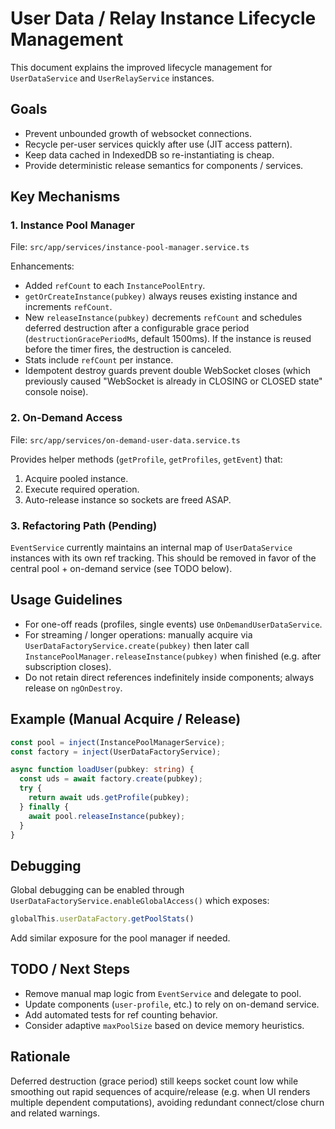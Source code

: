 # User Data / Relay Instance Lifecycle Management

This document explains the improved lifecycle management for `UserDataService` and `UserRelayService` instances.

## Goals
- Prevent unbounded growth of websocket connections.
- Recycle per-user services quickly after use (JIT access pattern).
- Keep data cached in IndexedDB so re-instantiating is cheap.
- Provide deterministic release semantics for components / services.

## Key Mechanisms

### 1. Instance Pool Manager
File: `src/app/services/instance-pool-manager.service.ts`

Enhancements:
- Added `refCount` to each `InstancePoolEntry`.
- `getOrCreateInstance(pubkey)` always reuses existing instance and increments `refCount`.
- New `releaseInstance(pubkey)` decrements `refCount` and schedules deferred destruction after a configurable grace period (`destructionGracePeriodMs`, default 1500ms). If the instance is reused before the timer fires, the destruction is canceled.
- Stats include `refCount` per instance.
- Idempotent destroy guards prevent double WebSocket closes (which previously caused "WebSocket is already in CLOSING or CLOSED state" console noise).

### 2. On-Demand Access
File: `src/app/services/on-demand-user-data.service.ts`

Provides helper methods (`getProfile`, `getProfiles`, `getEvent`) that:
1. Acquire pooled instance.
2. Execute required operation.
3. Auto-release instance so sockets are freed ASAP.

### 3. Refactoring Path (Pending)
`EventService` currently maintains an internal map of `UserDataService` instances with its own ref tracking. This should be removed in favor of the central pool + on-demand service (see TODO below).

## Usage Guidelines
- For one-off reads (profiles, single events) use `OnDemandUserDataService`.
- For streaming / longer operations: manually acquire via `UserDataFactoryService.create(pubkey)` then later call `InstancePoolManager.releaseInstance(pubkey)` when finished (e.g. after subscription closes).
- Do not retain direct references indefinitely inside components; always release on `ngOnDestroy`.

## Example (Manual Acquire / Release)
```ts
const pool = inject(InstancePoolManagerService);
const factory = inject(UserDataFactoryService);

async function loadUser(pubkey: string) {
  const uds = await factory.create(pubkey);
  try {
    return await uds.getProfile(pubkey);
  } finally {
    await pool.releaseInstance(pubkey);
  }
}
```

## Debugging
Global debugging can be enabled through `UserDataFactoryService.enableGlobalAccess()` which exposes:
```js
globalThis.userDataFactory.getPoolStats()
```
Add similar exposure for the pool manager if needed.

## TODO / Next Steps
- Remove manual map logic from `EventService` and delegate to pool.
- Update components (`user-profile`, etc.) to rely on on-demand service.
- Add automated tests for ref counting behavior.
- Consider adaptive `maxPoolSize` based on device memory heuristics.

## Rationale
Deferred destruction (grace period) still keeps socket count low while smoothing out rapid sequences of acquire/release (e.g. when UI renders multiple dependent computations), avoiding redundant connect/close churn and related warnings.

